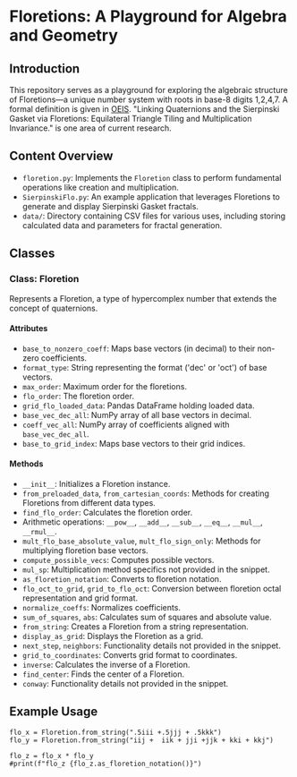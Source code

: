 # Floretions: A Playground for Algebra and Geometry

## Introduction

This repository serves as a playground for exploring the algebraic structure of Floretions—a unique number system with roots in base-8 digits 1,2,4,7. A formal definition is given in [OEIS](https://oeis.org/search?q=a308496).  "Linking Quaternions and the Sierpinski Gasket via Floretions: Equilateral Triangle Tiling and Multiplication Invariance." is one area of current research. 

## Content Overview

- `floretion.py`: Implements the `Floretion` class to perform fundamental operations like creation and multiplication.
- `SierpinskiFlo.py`: An example application that leverages Floretions to generate and display Sierpinski Gasket fractals.
- `data/`: Directory containing CSV files for various uses, including storing calculated data and parameters for fractal generation.

## Classes

### Class: Floretion
Represents a Floretion, a type of hypercomplex number that extends the concept of quaternions.

#### Attributes
- `base_to_nonzero_coeff`: Maps base vectors (in decimal) to their non-zero coefficients.
- `format_type`: String representing the format ('dec' or 'oct') of base vectors.
- `max_order`: Maximum order for the floretions.
- `flo_order`: The floretion order.
- `grid_flo_loaded_data`: Pandas DataFrame holding loaded data.
- `base_vec_dec_all`: NumPy array of all base vectors in decimal.
- `coeff_vec_all`: NumPy array of coefficients aligned with `base_vec_dec_all`.
- `base_to_grid_index`: Maps base vectors to their grid indices.

#### Methods
- `__init__`: Initializes a Floretion instance.
- `from_preloaded_data`, `from_cartesian_coords`: Methods for creating Floretions from different data types.
- `find_flo_order`: Calculates the floretion order.
- Arithmetic operations: `__pow__`, `__add__`, `__sub__`, `__eq__`, `__mul__`, `__rmul__`.
- `mult_flo_base_absolute_value`, `mult_flo_sign_only`: Methods for multiplying floretion base vectors.
- `compute_possible_vecs`: Computes possible vectors.
- `mul_sp`: Multiplication method specifics not provided in the snippet.
- `as_floretion_notation`: Converts to floretion notation.
- `flo_oct_to_grid`, `grid_to_flo_oct`: Conversion between floretion octal representation and grid format.
- `normalize_coeffs`: Normalizes coefficients.
- `sum_of_squares`, `abs`: Calculates sum of squares and absolute value.
- `from_string`: Creates a Floretion from a string representation.
- `display_as_grid`: Displays the Floretion as a grid.
- `next_step`, `neighbors`: Functionality details not provided in the snippet.
- `grid_to_coordinates`: Converts grid format to coordinates.
- `inverse`: Calculates the inverse of a Floretion.
- `find_center`: Finds the center of a Floretion.
- `conway`: Functionality details not provided in the snippet.

## Example Usage

    flo_x = Floretion.from_string(".5iii +.5jjj + .5kkk")
    flo_y = Floretion.from_string("iij +  iik + jji +jjk + kki + kkj")

    flo_z = flo_x * flo_y
    #print(f"flo_z {flo_z.as_floretion_notation()}")
